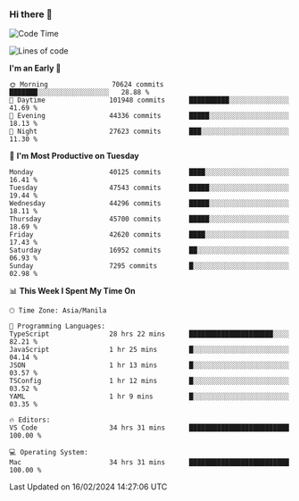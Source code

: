 ### Hi there 👋

<!--START_SECTION:waka-->
![Code Time](http://img.shields.io/badge/Code%20Time-4%2C895%20hrs%2023%20mins-blue)

![Lines of code](https://img.shields.io/badge/From%20Hello%20World%20I%27ve%20Written-109.6%20million%20lines%20of%20code-blue)

**I'm an Early 🐤** 

```text
🌞 Morning                70624 commits       ███████░░░░░░░░░░░░░░░░░░   28.88 % 
🌆 Daytime                101948 commits      ██████████░░░░░░░░░░░░░░░   41.69 % 
🌃 Evening                44336 commits       █████░░░░░░░░░░░░░░░░░░░░   18.13 % 
🌙 Night                  27623 commits       ███░░░░░░░░░░░░░░░░░░░░░░   11.30 % 
```
📅 **I'm Most Productive on Tuesday** 

```text
Monday                   40125 commits       ████░░░░░░░░░░░░░░░░░░░░░   16.41 % 
Tuesday                  47543 commits       █████░░░░░░░░░░░░░░░░░░░░   19.44 % 
Wednesday                44296 commits       █████░░░░░░░░░░░░░░░░░░░░   18.11 % 
Thursday                 45700 commits       █████░░░░░░░░░░░░░░░░░░░░   18.69 % 
Friday                   42620 commits       ████░░░░░░░░░░░░░░░░░░░░░   17.43 % 
Saturday                 16952 commits       ██░░░░░░░░░░░░░░░░░░░░░░░   06.93 % 
Sunday                   7295 commits        █░░░░░░░░░░░░░░░░░░░░░░░░   02.98 % 
```


📊 **This Week I Spent My Time On** 

```text
🕑︎ Time Zone: Asia/Manila

💬 Programming Languages: 
TypeScript               28 hrs 22 mins      █████████████████████░░░░   82.21 % 
JavaScript               1 hr 25 mins        █░░░░░░░░░░░░░░░░░░░░░░░░   04.14 % 
JSON                     1 hr 13 mins        █░░░░░░░░░░░░░░░░░░░░░░░░   03.57 % 
TSConfig                 1 hr 12 mins        █░░░░░░░░░░░░░░░░░░░░░░░░   03.52 % 
YAML                     1 hr 9 mins         █░░░░░░░░░░░░░░░░░░░░░░░░   03.35 % 

🔥 Editors: 
VS Code                  34 hrs 31 mins      █████████████████████████   100.00 % 

💻 Operating System: 
Mac                      34 hrs 31 mins      █████████████████████████   100.00 % 
```


 Last Updated on 16/02/2024 14:27:06 UTC
<!--END_SECTION:waka-->


<!--
**rad182/rad182** is a ✨ _special_ ✨ repository because its `README.md` (this file) appears on your GitHub profile.

Here are some ideas to get you started:

- 🔭 I’m currently working on ...
- 🌱 I’m currently learning ...
- 👯 I’m looking to collaborate on ...
- 🤔 I’m looking for help with ...
- 💬 Ask me about ...
- 📫 How to reach me: ...
- 😄 Pronouns: ...
- ⚡ Fun fact: ...
-->
